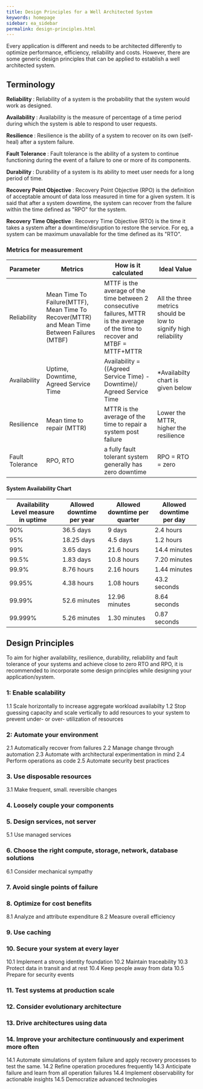 ```yaml
---
title: Design Principles for a Well Architected System
keywords: homepage
sidebar: ea_sidebar
permalink: design-principles.html
---
```


Every application is different and needs to be architected differently to optimize performance, efficiency, reliability and costs. However, there are some generic design principles that can be applied to establish a well architected system. 

## Terminology 

<b> Reliability </b>: Reliability of a system is the probability that the system would work as designed.

<b> Availability </b>: Availability is the measure of percentage of a time period during which the system is able to respond to user requests.

<b> Resilience </b>: Resilience is the ability of a system to recover on its own (self-heal) after a system failure.

<b> Fault Tolerance </b>: Fault tolerance is the ability of a system to continue functioning during the event of a failure to one or more of its components.

<b> Durability </b>: Durability of a system is its ability to meet user needs for a long period of time.

<b> Recovery Point Objective </b>: Recovery Point Objective (RPO) is the definition of acceptable amount of data loss measured in time for a given system. It is said that after a system downtime, the system can recover from the failure within the time defined as "RPO" for the system.

<b> Recovery Time Objective </b>: Recovery Time Objective (RTO) is the time it takes a system after a downtime/disruption to restore the service. For eg, a system can be maximum unavailable for the time defined as its "RTO".


### Metrics for measurement

<b> Parameter </b> | <b> Metrics </b> | <b> How is it calculated </b> | <b> Ideal Value </b> |
------------------ | --------------- | ----------------------------- | -------------------- |
Reliability        | Mean Time To Failure(MTTF), Mean Time To Recover(MTTR) and Mean Time Between Failures (MTBF)  | MTTF is the average of the time between 2 consecutive failures, MTTR is the average of the time to recover and MTBF = MTTF+MTTR |  All the three metrics should be low to signify high reliability |
Availability       | Uptime, Downtime, Agreed Service Time  | Availability = ((Agreed Service Time) - Downtime)/ Agreed Service Time | *Availabilty chart is given below |
Resilience         | Mean time to repair (MTTR) | MTTR is the average of the time to repair a system post failure | Lower the MTTR, higher the resilience
Fault Tolerance    | RPO, RTO | a fully fault tolerant system generally has zero downtime | RPO = RTO = zero


#### System Availability Chart

<b> Availability Level measure in uptime </b> | <b> Allowed downtime per year </b> | <b> Allowed downtime per quarter </b> | <b> Allowed downtime per day </b> |
--------------------------------------------- | ---------------------------------- | ------------------------------------- | -------------------------------- |
90% | 36.5 days | 9 days | 2.4 hours |
95% | 18.25 days | 4.5 days | 1.2 hours | 
99% | 3.65 days| 21.6 hours | 14.4 minutes |
99.5% | 1.83 days | 10.8 hours | 7.20 minutes |
99.9% | 8.76 hours | 2.16 hours	| 1.44 minutes |
99.95% | 4.38 hours | 1.08 hours | 43.2 seconds |
99.99% | 52.6 minutes | 12.96 minutes | 8.64 seconds |
99.999% | 5.26 minutes | 1.30 minutes | 0.87 seconds |	

## Design Principles

To aim for higher availability, resilience, durability, reliability and fault tolerance of your systems and achieve close to zero RTO and RPO, it is recommended to incorporate some design principles while designing your application/system.

 ### 1: Enable scalability
 1.1 Scale horizontally to increase aggregate workload availabilty
 1.2 Stop guessing capacity and scale vertically to add resources to your system to prevent under- or over- utilization of resources

### 2: Automate your environment
 2.1 Automatically recover from failures
 2.2 Manage change through automation 
 2.3 Automate with architectural experimentation in mind
 2.4 Perform operations as code
 2.5 Automate security best practices

### 3. Use disposable resources
3.1 Make frequent, small. reversible changes

### 4. Loosely couple your components

### 5. Design services, not server
5.1 Use managed services

### 6. Choose the right compute, storage, network, database solutions
6.1 Consider mechanical sympathy

### 7. Avoid single points of failure

### 8. Optimize for cost benefits
8.1 Analyze and attribute expenditure
8.2 Measure overall efficiency

### 9. Use caching

### 10. Secure your system at every layer
10.1 Implement a strong identity foundation
10.2 Maintain traceability
10.3 Protect data in transit and at rest
10.4 Keep people away from data
10.5 Prepare for security events

### 11. Test systems at production scale

### 12. Consider evolutionary architecture

### 13. Drive architectures using data

### 14. Improve your architecture continuously and experiment more often
14.1 Automate simulations of system failure and apply recovery processes to test the same.
14.2 Refine operation procedures frequently
14.3 Anticipate failure and learn from all operation failures
14.4 Implement observability for actionable insights
14.5 Democratize advanced technologies





     